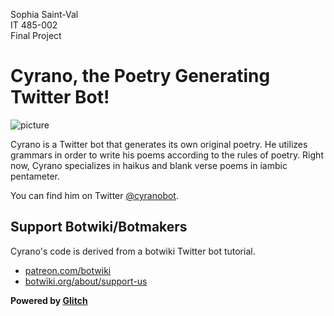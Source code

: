 Sophia Saint-Val <br>
IT 485-002 <br>
Final Project <br>

Cyrano, the Poetry Generating Twitter Bot!
===============================================

![picture](https://cdn.glitch.com/d5aed505-815f-4e53-ade0-a284b257d18f%2FScreenshot%20(2).png?1524501641781)

Cyrano is a Twitter bot that generates its own original poetry. He utilizes grammars in order to write his poems according to the rules of poetry. Right now, Cyrano specializes in haikus and blank verse poems in iambic pentameter.

You can find him on Twitter [@cyranobot](https://www.twitter.com/cyranobot).

## Support Botwiki/Botmakers

Cyrano's code is derived from a botwiki Twitter bot tutorial.
- [patreon.com/botwiki](https://patreon.com/botwiki)
- [botwiki.org/about/support-us](https://botwiki.org/about/support-us)


**Powered by [Glitch](https://glitch.com)**

